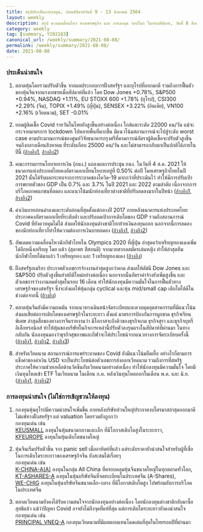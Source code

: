 ```yaml
---
title: สรุปประเด็นการลงทุน, ก่อนสัปดาห์วันที่ 9 - 13 สิงหาคม 2564
layout: weekly
description: สรุป ความเคลื่อนไหว ทางเศรษฐกิจ และ การลงทุน รอบโลก ในรอบสัปดาห์, วันที่ 8 สิงหาคม 2564
category: weekly
tag: [summary, Y2021Q3]
canonical_url: /weekly/summary/2021-08-08/
permalink: /weekly/summary/2021-08-08/
date: 2021-08-08
---
```


### ประเด็นน่าสนใจ

1. ตลาดหุ้นโดยรวมปรับตัวขึ้น จากผลประกอบการฝั่งสหรัฐฯ และยุโรปที่ออกมาดี รวมถึงการฟื้นตัวของหุ้นจีนจากแรงเทขายเมื่อสัปดาห์ที่แล้ว โดย Dow Jones +0.78%, S&P500 +0.94%, NASDAQ +1.11%, EU STOXX 600 +1.78% (ยุโรป), CSI300 +2.29% (จีน), TOPIX +1.49% (ญี่ปุ่น), SENSEX +3.22% (อินเดีย), VN100 +2.16% (เวียดนาม), SET -0.01%

2. ยอดผู้ติดเชื้อ Covid รายวันในไทยยังสูงขึ้นอย่างต่อเนื่อง ใกล้แตะระดับ 22000 คน/วัน แม้จะกระจายมาตรการ lockdown ไปหลายพื้นที่มากขึ้น มีแนวโน้มสถานการณ์จะไปสู่ระดับ worst case ตามประมาณการณ์ของศูนย์วิจัยธนาคารกรุงศรีที่คาดการณ์อัตราผู้ติดเขื้อจะปรับตัวสูงขึ้นจนถึงกลางเดือนสิงหาคม ที่ระดับเกือบ 25000 คน/วัน และไม่สามารถกลับมาเป็นปกติได้ภายในปีนี้
([อ้างอิง1](https://covid19.workpointnews.com/), 
[อ้างอิง2](https://www.bangkokbiznews.com/news/detail/949794))

3. คณะกรรมการนโยบายการเงิน (กนง.) แถลงผลการประชุม กนง. ในวันที่ 4 ส.ค. 2021 ให้ธนาคารแห่งประเทศไทยคงอัตราดอกเบี้ยนโยบายอยู่ที่ 0.50% ต่อปี โดยเศรษฐกิจไทยในปี 2021 นั้นได้รับผลกระทบจากการระบาดของโควิด-19 มากกว่าที่ประเมินไว้ ทำให้มีการปรับเป้าการขยายตัวของ GDP เป็น 0.7% และ 3.7% ในปี 2021 และ 2022 ตามลำดับ เนื่องจากการบริโภคภาคเแกชนที่ลดลง และแนวโน้มนักท่องเที่ยวต่างชาติที่ปรับลดลงมากในปีหน้า
([อ้างอิง1](https://www.prachachat.net/finance/news-731223), 
[อ้างอิง2](https://www.finnomena.com/taspong/news-update-04-08-2021-2/)) 

4. ค่าเงินบาทอ่อนค่าลงแตะระดับอ่อนที่สุดตั้งแต่กลางปี 2017 ภายหลังธนาคารแห่งประเทศไทยประกาศคงอัตราดอกเบี้ยที่ระดับต่ำ และปรับลดเป้าการเติบโตของ GDP รวมถึงสถานการณ์ Covid ที่ยังควบคุมไม่ได้ ส่งผลให้นักลงทุนต่างชาติโยกย้ายเงินลงทุนออก นอกจากนี้การลดลงของนักท่องเที่ยวก็ทำให้ความต้องการเงินบาทลดลง
([อ้างอิง1](https://www.bangkokbank.com/en/Business-Banking/Market-Reports), 
[อ้างอิง2](https://kasikornresearch.com/en/analysis/k-econ/financial/Pages/pisr02aug2021.aspx)) 

5. อัพเดตความเคลื่อนไหวนักกีฬาไทยใน Olympics 2020 ที่ญี่ปุ่น ล่าสุดคว้าเหรียญทองแดงเพิ่มได้อีกหนึ่งเหรียญ โดย แต้ว (สุดาพร สีสอนดี) จากมวยสากลสมัครเล่นหญิง ทำให้ล่าสุดทีมนักกีฬาไทยได้มาแล้ว 1 เหรียญทอง และ 1 เหรียญทองแดง
([อ้างอิง](https://www.komchadluek.net/news/sport/477635)) 

6. ฝั่งสหรัฐอเมริกา ประกาศตัวเลขการจ้างงานล่าสุดสูงกว่าคาด ส่งผลให้ดัชนี Dow Jones และ S&P500 ปรับตัวสูงขึ้นทำสถิติใหม่อย่างต่อเนื่อง นอกจากนั้นอัตราค่าจ้างยังเพิ่มสูงขึ้น และตัวเลขการว่างงานลดต่ำสุดในรอบ 16 เดือน ทำให้นักลงทุนมีความมั่นใจในการฟื้นตัวทางเศรษฐกิจของสหรัฐฯ ซึ่งจะส่งผลให้หุ้นกลุ่ม cyclical และหุ้น mid/small cap เติบโตได้ดีในช่วงต่อจากนี้ 
([อ้างอิง](https://www.reuters.com/business/sp-500-dow-close-record-highs-solid-jobs-data-boosts-cyclicals-2021-08-06/)) 

7. ตลาดหุ้นจีนยังมีความกดดัน จากแนวทางเดินหน้าจัดระเบียบและควบคุมอุตสาหกรรมที่มีแนวโน้มส่งผลเสียต่อการเติบโตของเศรษฐกิจในระยะยาว ตั้งแต่ มาตรการป้องกันการผูกขาด ธุรกิจเรียนพิเศษ ล่าสุดสื่อของทางการจีนรายงานว่า มีโอกาสจะถึงคิวของธุรกิจเกม ธุรกิจสุรา และธุรกิจบุหรี่อิเล็กทรอนิกส์ ทำให้หุ้นของบริษัทในกิจการเหล่านี้ปรับตัวลงรุนแรงในสัปดาห์ที่ผ่านมา ในทางกลับกัน นักลงทุนมองว่าธุรกิจสุขภาพและกีฬาจะได้ประโยชน์จากแนวทางการจัดระเบียบครั้งนี้
([อ้างอิง1](https://www.scmp.com/tech/policy/article/3143625/chinese-newspaper-deletes-report-called-video-gaming-spiritual-opium), 
[อ้างอิง2](https://www.theguardian.com/world/2021/aug/05/chinese-liquor-and-e-cigarette-shares-fall-amid-vice-industry-crackdown), 
[อ้างอิง3](https://www.bloomberg.com/news/articles/2021-08-04/china-sports-stocks-rise-as-safe-choice-after-videogame-shock)) 

8. สำหรับเวียดนาม สถานการณ์การแพร่ระบาดของ Covid ยังมีแนวโน้มยืดเยื้อ อย่างไรก็ตามการแข็งค่าของค่าเงิน USD จะเป็นประโยชน์ต่อตัวเลขการส่งออกเวียดนาม รวมถึงการที่สหรัฐประกาศให้ความช่วยเหลือด้านวัคซีนกับเวียดนามอย่างต่อเนื่อง ทำให้นักลงทุนมีความมั่นใจ โดยมีเงินทุนไหลเข้า ETF ในเวียดนาม ในเดือน ก.ค. หลังเงินทุนไหลออกในเดือน พ.ค. และ มิ.ย. 
([อ้างอิง1](https://vn.usembassy.gov/united-states-covid-19-support-to-vietnam/), 
[อ้างอิง2](https://www.unicef.org/vietnam/press-releases/viet-nam-receives-additional-three-million-covid-19-vaccines-donated-united-states)) 


### การลงทุนน่าสนใจ (ไม่ใช่การเชิญชวนให้ลงทุน)

1. กองทุนหุ้นยุโรปมีความน่าสนใจเพิ่มขึ้น ภายหลังบริษัทส่วนใหญ่ประกาศงบไตรมาสล่าสุดออกมาดี ไม่แพ้ทางฝั่งสหรัฐฯ แต่ valuation โดยรวมยังถูกกว่า  
กองทุนเด่น เช่น  
[KEUSMALL](https://www.finnomena.com/fund/K-EUSMALL) ลงทุนในหุ้นขนาดกลางและเล็ก ที่มีโอกาสเติบโตสูงในระยะยาว,  
[KFEUROPE](https://www.finnomena.com/fund/KF-EUROPE) ลงทุนในหุ้นเติบโตขนาดใหญ่

2. หุ้นจีนเริ่มปรับตัวขึ้น จาก panic sell เมื่ออาทิตย์ที่แล้ว แต่ระดับราคายังน่าสนใจสำหรับผู้ที่เชื่อในการเติบโตระยะยาวของเศรษฐกิจจีน ยังสะสมได้เรื่อยๆ  
กองทุนเด่น เช่น  
[K-CHINA-A(A)](https://www.finnomena.com/fund/K-CHINA-A(A)) ลงทุนในกลุ่ม All China ที่ครอบคลุมหุ้นจีนขนาดใหญ่ในทุกตลาดทั่วโลก,  
[KT-ASHARES-A](https://www.finnomena.com/fund/KT-Ashares-A) ลงทุนในหุ้นบริษัทจีนที่จดทะเบียนในประเทศจีน (A-Shares),  
[WE-CHIG](https://www.finnomena.com/fund/WE-CHIG) ลงทุนในหุ้นบริษัทจีนขนาดเล็ก-กลาง ที่มีโอกาสเติบโตสูง ไปพร้อมกับการบริโภคในประเทศจีน

3. ตลาดเวียดนามยังคงได้รับความสนใจจากนักลงทุนอย่างต่อเนื่อง โดยนักลงทุนต่างชาติกลับมาซื้อสุทธิแล้ว แม้ว่าปัญหา Covid อาจยังไม่ถึงจุดที่แย่ที่สุด แต่การเติบโตระยะยาวยังคงน่าสนใจ  
กองทุนเด่น เช่น  
[PRINCIPAL VNEQ-A](https://www.finnomena.com/fund/PRINCIPAL%20VNEQ-A) กองทุนเวียดนามที่มีผลตอบแทนโดดเด่นที่สุดในไทยรอบปีที่ผ่านมา